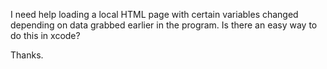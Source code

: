 
I need help loading a local HTML page with certain variables changed depending on data grabbed earlier in the program.  Is there an easy way to do this in xcode?

Thanks.